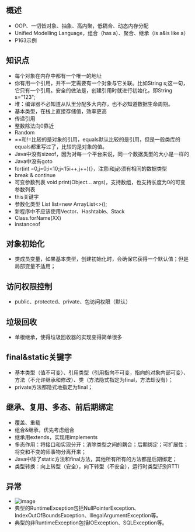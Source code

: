 ## 概述
* OOP、一切皆对象、抽象、高内聚，低耦合、动态内存分配
* Unified Modelling Language，组合（has a）、聚合、继承（is a&is like a）
* P163示例
## 知识点
* 每个对象在内存中都有一个唯一的地址
* 你有用一个引用，并不一定需要有一个对象与它关联。比如String s;这一句，它只有一个引用。安全的做法是，创建引用时就进行初始化，即String s="123";
* 堆：编译器不必知道从队里分配多大内存，也不必知道数据生命周期。
* 基本类型，在栈上直接存储值，效率更高
* 传递引用
* 整数除法向0靠近
* Random
* ==和!=比较的是对象的引用，equals默认比较的是引用，但是一般类库的equals都重写过了，比较的是对象的值。
* Java中没有sizeof，因为对每一个平台来说，同一个数据类型的大小是一样的
* Java中没有goto
* for(int =0,j=0;i<10;j<15i++,j++){}，注意i和j必须有相同的数据类型
* break & continue
* 可变参数列表 void print(Object... args)，支持数组，也支持长度为0的可变参数列表
* this关键字
* 参数化类型  List<Integer> list=new ArrayList<>();
* 新程序中不应该使用Vector、Hashtable、Stack
* Class.forName(XX)
* instanceof
## 对象初始化
* 类成员变量，如果基本类型，创建初始化时，会确保它获得一个默认值；但是局部变量不适用；
## 访问权限控制
* public、protected、private、包访问权限（默认）
## 垃圾回收
* 单根继承，使得垃圾回收器的实现变得简单很多
## final&static关键字
* 基本类型（值不可变）、引用类型（引用指向不可变，指向的对象内部可变）、方法（不允许继承和修改）、类（方法隐式指定为final，方法却没有）；
* private方法都隐式地指定为final；
## 继承、复用、多态、前后期绑定
* 覆盖、重载
* 组合&继承，优先考虑组合
* 继承用extends，实现用implements
* 多态作用：将接口和实现分开；消除类型之间的耦合；后期绑定；可扩展性；将变和不变的师事物分离开来；
* Java中除了static方法和final方法，其他所有所有的方法都是后期绑定；
* 类型转换：向上转型（安全），向下转型（不安全），运行时类型识别RTTI
## 异常
* ![image](https://images0.cnblogs.com/i/288799/201406/051650515056805.jpg)
* 典型的RuntimeException包括NullPointerException、IndexOutOfBoundsException、IllegalArgumentException等。
* 典型的非RuntimeException包括IOException、SQLException等。